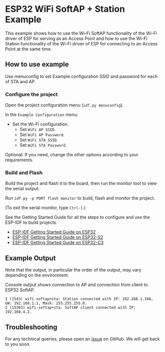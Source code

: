 # ESP32 WiFi SoftAP + Station Example

This example shows how to use the Wi-Fi SoftAP functionality of the Wi-Fi driver of ESP for serving as an Access Point and how to use the Wi-Fi Station functionality of the Wi-Fi driver of ESP for connecting to an Access Point at the same time.

## How to use example

Use menuconfig to set Example configuration SSID and password for each of STA and AP.

### Configure the project

Open the project configuration menu (`idf.py menuconfig`). 

In the `Example Configuration` menu:

* Set the Wi-Fi configuration.
    * Set `WiFi AP SSID`.
    * Set `WiFi AP Password`.
    * Set `WiFi STA SSID`.
    * Set `WiFi STA Password`.

Optional: If you need, change the other options according to your requirements.

### Build and Flash

Build the project and flash it to the board, then run the monitor tool to view the serial output:

Run `idf.py -p PORT flash monitor` to build, flash and monitor the project.

(To exit the serial monitor, type ``Ctrl-]``.)

See the Getting Started Guide for all the steps to configure and use the ESP-IDF to build projects.

* [ESP-IDF Getting Started Guide on ESP32](https://docs.espressif.com/projects/esp-idf/en/latest/esp32/get-started/index.html)
* [ESP-IDF Getting Started Guide on ESP32-S2](https://docs.espressif.com/projects/esp-idf/en/latest/esp32s2/get-started/index.html)
* [ESP-IDF Getting Started Guide on ESP32-C3](https://docs.espressif.com/projects/esp-idf/en/latest/esp32c3/get-started/index.html)

## Example Output
Note that the output, in particular the order of the output, may vary depending on the environment.

Console output shows connection to AP and connection from client to ESP32 SoftAP.
```
I (1543) wifi-softap+sta: Station connected with IP: 192.168.1.168, GW: 192.168.1.1, Mask: 255.255.255.0.
I (15363) wifi-softap+sta: SoftAP client connected with IP: 192.168.4.2.
```


## Troubleshooting

For any technical queries, please open an [issue](https://github.com/espressif/esp-idf/issues) on GitHub. We will get back to you soon.